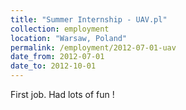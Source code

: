 ```yaml
---
title: "Summer Internship - UAV.pl"
collection: employment
location: "Warsaw, Poland"
permalink: /employment/2012-07-01-uav
date_from: 2012-07-01
date_to: 2012-10-01
---
```

First job. Had lots of fun !
